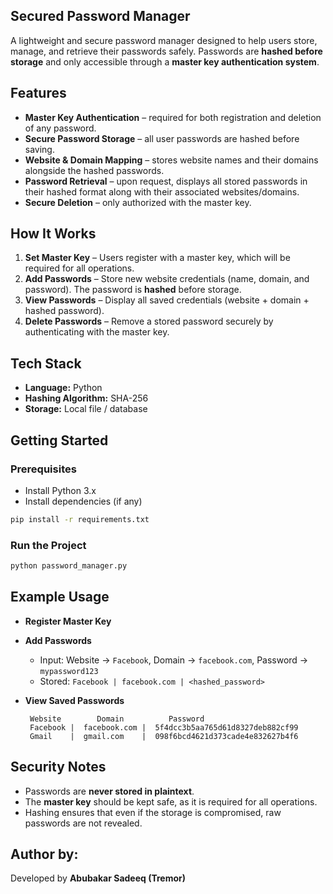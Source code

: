 ## Secured Password Manager

A lightweight and secure password manager designed to help users store, manage, and retrieve their passwords safely. Passwords are **hashed before storage** and only accessible through a **master key authentication system**.

## Features

*  **Master Key Authentication** – required for both registration and deletion of any password.
*  **Secure Password Storage** – all user passwords are hashed before saving.
*  **Website & Domain Mapping** – stores website names and their domains alongside the hashed passwords.
*  **Password Retrieval** – upon request, displays all stored passwords in their hashed format along with their associated websites/domains.
*  **Secure Deletion** – only authorized with the master key.

## How It Works

1. **Set Master Key** – Users register with a master key, which will be required for all operations.
2. **Add Passwords** – Store new website credentials (name, domain, and password). The password is **hashed** before storage.
3. **View Passwords** – Display all saved credentials (website + domain + hashed password).
4. **Delete Passwords** – Remove a stored password securely by authenticating with the master key.


## Tech Stack

* **Language:** Python 
* **Hashing Algorithm:** SHA-256 
* **Storage:** Local file / database 


## Getting Started

### Prerequisites

* Install Python 3.x
* Install dependencies (if any)

```bash
pip install -r requirements.txt
```

### Run the Project

```bash
python password_manager.py
```



## Example Usage

* **Register Master Key**
* **Add Passwords**

  * Input: Website → `Facebook`, Domain → `facebook.com`, Password → `mypassword123`
  * Stored: `Facebook | facebook.com | <hashed_password>`
* **View Saved Passwords**

  ```
   Website        Domain          Password
   Facebook |  facebook.com |  5f4dcc3b5aa765d61d8327deb882cf99
   Gmail    |  gmail.com    |  098f6bcd4621d373cade4e832627b4f6
  ```


## Security Notes

* Passwords are **never stored in plaintext**.
* The **master key** should be kept safe, as it is required for all operations.
* Hashing ensures that even if the storage is compromised, raw passwords are not revealed.


## Author by: 

Developed by **Abubakar Sadeeq (Tremor)**
